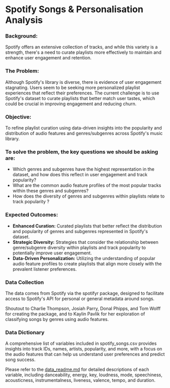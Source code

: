 # Spotify Songs & Personalisation Analysis 

### Background: 
Spotify offers an extensive collection of tracks, and while this variety is a strength, there's a need to curate playlists more effectively to maintain and enhance user engagement and retention.

### The Problem:
Although Spotify's library is diverse, there is evidence of user engagement stagnating. Users seem to be seeking more personalized playlist experiences that reflect their preferences. The current challenge is to use Spotify's dataset to curate playlists that better match user tastes, which could be crucial in improving engagement and reducing churn.

### Objective:
To refine playlist curation using data-driven insights into the popularity and distribution of audio features and genres/subgenres across Spotify's music library.

### To solve the problem, the key questions we should be asking are:
- Which genres and subgenres have the highest representation in the dataset, and how does this reflect in user engagement and track popularity?
- What are the common audio feature profiles of the most popular tracks within these genres and subgenres?
- How does the diversity of genres and subgenres within playlists relate to track popularity ?

### Expected Outcomes:
- **Enhanced Curation:** Curated playlists that better reflect the distribution and popularity of genres and subgenres represented in Spotify's dataset.
- **Strategic Diversity:** Strategies that consider the relationship between genre/subgenre diversity within playlists and track popularity to potentially improve user engagement.
- **Data-Driven Personalization:** Utilizing the understanding of popular audio feature profiles to create playlists that align more closely with the prevalent listener preferences.

### Data Collection
The data comes from Spotify via the spotifyr package, designed to facilitate access to Spotify's API for personal or general metadata around songs.

Shoutout to Charlie Thompson, Josiah Parry, Donal Phipps, and Tom Wolff for creating the package, and to Kaylin Pavlik for her exploration of classifying songs by genres using audio features.

### Data Dictionary
A comprehensive list of variables included in spotify_songs.csv provides insights into track IDs, names, artists, popularity, and more, with a focus on the audio features that can help us understand user preferences and predict song success.

Please refer to the [data_readme.md](https://github.com/Reporiff/Spotify-EDA/blob/main/data_readme.md) for detailed descriptions of each variable, including danceability, energy, key, loudness, mode, speechiness, acousticness, instrumentalness, liveness, valence, tempo, and duration.


